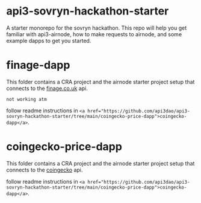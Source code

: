 # api3-sovryn-hackathon-starter
A starter monorepo for the sovryn hackathon. This repo will help you get familiar with api3-airnode, how to make requests to airnode, and some example dapps to get you started.


# finage-dapp
This folder contains a CRA project and the airnode starter project setup that connects to the <a href="https://finage.co.uk/">finage.co.uk</a> api.

`not working atm`

follow readme instructions in ` <a href="https://github.com/api3dao/api3-sovryn-hackathon-starter/tree/main/coingecko-price-dapp">coingecko-dapp</a> `.

# coingecko-price-dapp
This folder contains a CRA project and the airnode starter project setup that connects to the <a href="https://www.coingecko.com/en">coingecko</a> api.

follow readme instructions in ` <a href="https://github.com/api3dao/api3-sovryn-hackathon-starter/tree/main/coingecko-price-dapp">coingecko-dapp</a> `.
